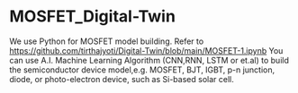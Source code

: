 # MOSFET_Digital-Twin 
We use Python for MOSFET model building. Refer to https://github.com/tirthajyoti/Digital-Twin/blob/main/MOSFET-1.ipynb 
You can use A.I. Machine Learning Algorithm (CNN,RNN, LSTM or et.al) to build the semiconductor device model,e.g. MOSFET, BJT, IGBT, p-n junction, diode, or photo-electron device, such as Si-based solar cell.  


